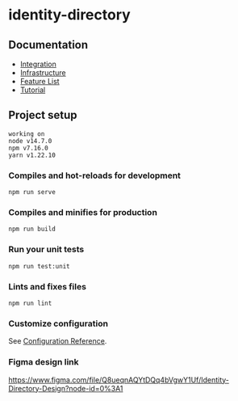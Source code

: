 # identity-directory

## Documentation
- [Integration](docs/integration.md)
- [Infrastructure](docs/infrastructure.md)
- [Feature List](docs/featureList.md)
- [Tutorial](docs/tutorial.md)
## Project setup
```
working on 
node v14.7.0
npm v7.16.0
yarn v1.22.10
```

### Compiles and hot-reloads for development
```
npm run serve
```

### Compiles and minifies for production
```
npm run build
```

### Run your unit tests
```
npm run test:unit
```

### Lints and fixes files
```
npm run lint
```

### Customize configuration
See [Configuration Reference](https://cli.vuejs.org/config/).

### Figma design link 

https://www.figma.com/file/Q8ueqnAQYtDQq4bVgwY1Uf/Identity-Directory-Design?node-id=0%3A1 

